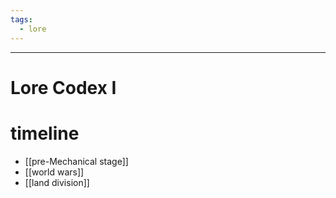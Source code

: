 ```yaml
---
tags:
  - lore
---
```

---
# Lore Codex I

# timeline
- [[pre-Mechanical stage]]
- [[world wars]]
- [[land division]]


